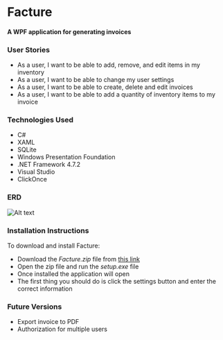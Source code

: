 # Facture
#### A WPF application for generating invoices

### User Stories
* As a user, I want to be able to add, remove, and edit items in my inventory
* As a user, I want to be able to change my user settings
* As a user, I want to be able to create, delete and edit invoices
* As a user, I want to be able to add a quantity of inventory items to my invoice

### Technologies Used
* C#
* XAML
* SQLite
* Windows Presentation Foundation
* .NET Framework 4.7.2
* Visual Studio
* ClickOnce

### ERD
![Alt text](https://i.imgur.com/tz8CObf.png)

### Installation Instructions
To download and install Facture:
* Download the *Facture.zip* file from [this link](https://1drv.ms/f/s!AnrCteSXj4B8gtY27T4_B1g5wnyNOQ)
* Open the zip file and run the *setup.exe* file
* Once installed the application will open
* The first thing you should do is click the settings button and enter the correct information

### Future Versions
* Export invoice to PDF
* Authorization for multiple users